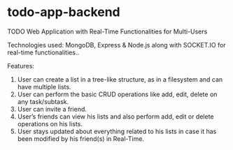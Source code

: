 # todo-app-backend
TODO Web Application with Real-Time Functionalities for Multi-Users 


Technologies used:
  MongoDB, Express & Node.js along with SOCKET.IO for real-time functionalities..

Features:
1. User can create a list in a tree-like structure, as in a filesystem and can have
multiple lists.
2. User can perform the basic CRUD operations like add, edit, delete on any
task/subtask.
3. User can invite a friend.
4. User’s friends can view his lists and also perform add, edit or delete
operations on his lists.
5. User stays updated about everything related to his lists in case it has been
modified by his friend(s) in Real-Time.
